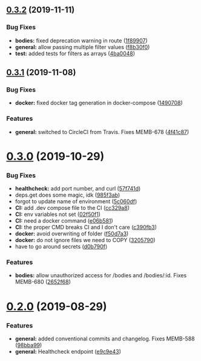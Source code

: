 ## [0.3.2](https://github.com/AEGEE/oms-docker/compare/0.3.1...0.3.2) (2019-11-11)


### Bug Fixes

* **bodies:** fixed deprecation warning in route ([1f89907](https://github.com/AEGEE/oms-docker/commit/1f89907))
* **general:** allow passing multiple filter values ([f8b30f0](https://github.com/AEGEE/oms-docker/commit/f8b30f0))
* **test:** added tests for filters as arrays ([4ba0048](https://github.com/AEGEE/oms-docker/commit/4ba0048))



## [0.3.1](https://github.com/AEGEE/oms-docker/compare/0.3.0...0.3.1) (2019-11-08)


### Bug Fixes

* **docker:** fixed docker tag generation in docker-compose ([1490708](https://github.com/AEGEE/oms-docker/commit/1490708))


### Features

* **general:** switched to CircleCI from Travis. Fixes MEMB-678 ([4f41c87](https://github.com/AEGEE/oms-docker/commit/4f41c87))



# [0.3.0](https://github.com/AEGEE/oms-docker/compare/0.2.0...0.3.0) (2019-10-29)


### Bug Fixes

* **healthcheck:** add port number, and curl ([57f741d](https://github.com/AEGEE/oms-docker/commit/57f741d))
* deps.get does some magic, idk ([985f3ab](https://github.com/AEGEE/oms-docker/commit/985f3ab))
* forgot to update name of environment ([5c060df](https://github.com/AEGEE/oms-docker/commit/5c060df))
* **CI:** add .dev compose file to the CI ([cc329a8](https://github.com/AEGEE/oms-docker/commit/cc329a8))
* **CI:** env variables not set ([02f50f1](https://github.com/AEGEE/oms-docker/commit/02f50f1))
* **CI:** need a docker command ([e06b581](https://github.com/AEGEE/oms-docker/commit/e06b581))
* **CI:** the proper CMD breaks CI and I don't care ([c390fb3](https://github.com/AEGEE/oms-docker/commit/c390fb3))
* **docker:** avoid overwriting of folder ([f50d7a3](https://github.com/AEGEE/oms-docker/commit/f50d7a3))
* **docker:** do not ignore files we need to COPY ([3205790](https://github.com/AEGEE/oms-docker/commit/3205790))
* have to go around secrets ([d0b790f](https://github.com/AEGEE/oms-docker/commit/d0b790f))


### Features

* **bodies:** allow unauthorized access for /bodies and /bodies/:id. Fixes MEMB-680 ([2652f68](https://github.com/AEGEE/oms-docker/commit/2652f68))



# [0.2.0](https://github.com/AEGEE/oms-docker/compare/e9c9e43...0.2.0) (2019-08-29)


### Features

* **general:** added conventional commits and changelog. Fixes MEMB-588 ([98bba99](https://github.com/AEGEE/oms-docker/commit/98bba99))
* **general:** Healthcheck endpoint ([e9c9e43](https://github.com/AEGEE/oms-docker/commit/e9c9e43))



